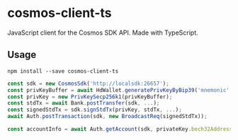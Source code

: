 # cosmos-client-ts

JavaScript client for the Cosmos SDK API.
Made with TypeScript.

## Usage

```
npm install --save cosmos-client-ts
```

```ts
const sdk = new CosmosSdk('http://localsdk:26657');
const privKeyBuffer = await HdWallet.generatePrivKeyByBip39('mnemonic', HdWallet.getBip32PathByBip44(0));
const privKey = new PrivKeySecp256k1(privKeyBuffer);
const stdTx = await Bank.postTransfer(sdk, ...);
const signedStdTx = sdk.signStdTx(privKey, stdTx, ...);
await Auth.postTransaction(sdk, new BroadcastReq(signedStdTx));

const accountInfo = await Auth.getAccount(sdk, privateKey.bech32Address);

```
